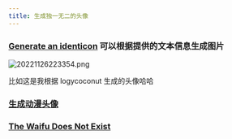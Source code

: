 ```yaml
---
title: 生成独一无二的头像
---
```


### [Generate an identicon](http://identicon.net/) 可以根据提供的文本信息生成图片

![20221126223354.png](https://cdn.jsdelivr.net/gh/logycoconut/pic-repo/life/logycoconut%20avatar.png)

比如这是我根据 logycoconut 生成的头像哈哈

### [生成动漫头像](https://picrew.me)

### [The Waifu Does Not Exist](https://www.thiswaifudoesnotexist.net)
